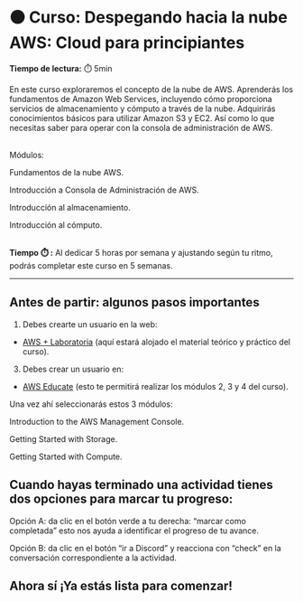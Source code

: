 # ⚫ Curso: Despegando hacia la nube AWS: Cloud para principiantes


**Tiempo de lectura:** ⏱️️️ 5min


<!-- El siguiente bloque de comentario se usa también  para mostrar un preview o resumen del program, skill o module en thumbnails de FE (por ejemplo) -->
<!-- preview:start -->
<p>En este curso exploraremos el concepto de la nube de AWS. Aprenderás los fundamentos de Amazon Web Services, incluyendo cómo proporciona servicios de almacenamiento y cómputo a través de la nube. Adquirirás conocimientos básicos para utilizar Amazon S3 y EC2. Así como lo que necesitas saber para operar con la consola de administración de AWS.</p>
<p><br>Módulos:
<p>Fundamentos de la nube AWS.</p>
<p>Introducción a Consola de Administración de AWS.</p>
<p>Introducción al almacenamiento.</p>
<p>Introducción al cómputo.
</p>
<p><br><b>Tiempo ⏱️️ :</b> Al dedicar 5 horas por semana y ajustando según tu ritmo, podrás completar este curso en 5 semanas.</p>
<!-- preview:end -->

---

## Antes de partir: algunos pasos importantes
1. Debes crearte un usuario en la web:

- [AWS + Laboratoria](https://aws-laboratoria.ontidwit.com/#/login?returnUrl=%2Fcontent-items%3Fid%3Db9579974-ca31-4f23-8c9f-1ce317485dcd%26b%3Db.a7c3ebaf3cec4fb3ac9df61e33abafbd.z%26lpid%3D881e76d7-724c-4cae-a722-55b91f49367f%26campaignId) (aquí estará alojado el material teórico y práctico del curso).

3. Debes crear un usuario en:
- [AWS Educate](https://www.awseducate.com/registration/s/?language=en_US) (esto te permitirá realizar los módulos 2, 3 y 4 del curso).

Una vez ahí seleccionarás estos 3 módulos:
</p>Introduction to the AWS Management Console.</p>
</p>Getting Started with Storage.</p>
</p>Getting Started with Compute.</p>




## Cuando hayas terminado una actividad tienes dos opciones para marcar tu progreso:
</p>Opción A: da clic en el botón verde a tu derecha: “marcar como completada” esto nos ayuda a identificar  el progreso de tu avance.</p>
</p>Opción B: da clic en el botón “ir a Discord” y reacciona con “check” en la conversación correspondiente a la actividad.</p>

## Ahora sí ¡Ya estás lista para comenzar!

